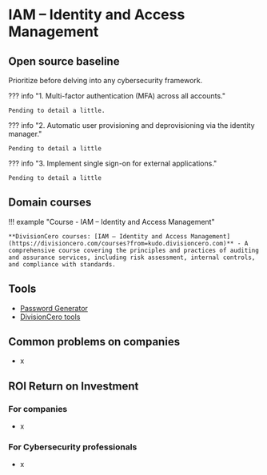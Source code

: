 # IAM – Identity and Access Management


## Open source baseline

Prioritize before delving into any cybersecurity framework.

??? info "1. Multi-factor authentication (MFA) across all accounts."

    Pending to detail a little.


??? info "2. Automatic user provisioning and deprovisioning via the identity manager."

    Pending to detail a little


??? info "3. Implement single sign-on for external applications."

    Pending to detail a little


## Domain courses

!!! example "Course - IAM – Identity and Access Management"
        
    **DivisionCero courses: [IAM – Identity and Access Management](https://divisioncero.com/courses?from=kudo.divisioncero.com)** - A comprehensive course covering the principles and practices of auditing and assurance services, including risk assessment, internal controls, and compliance with standards.


## Tools

- [Password Generator](https://divisioncero.com/tools/password-generator?from=kudo.divisioncero.com)
- [DivisionCero tools](https://divisioncero.com/tools?from=kudo.divisioncero.com)


## Common problems on companies

- x


## ROI Return on Investment

### For companies

- x

### For Cybersecurity professionals

- x 